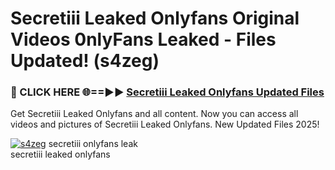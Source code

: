 # Secretiii Leaked Onlyfans Original Videos 0nlyFans Leaked - Files Updated! (s4zeg)

<h3>🔴 CLICK HERE 🌐==►► <a href="https://tinyurl.com/3hn5wdd3" rel="nofollow">Secretiii Leaked Onlyfans Updated Files</a></h3>

Get Secretiii Leaked Onlyfans and all content. Now you can access all videos and pictures of Secretiii Leaked Onlyfans. New Updated Files 2025!

[![s4zeg](https://i.imgur.com/4HnBqBT.gif)](https://tinyurl.com/3hn5wdd3)
secretiii onlyfans leak<br>
secretiii leaked onlyfans